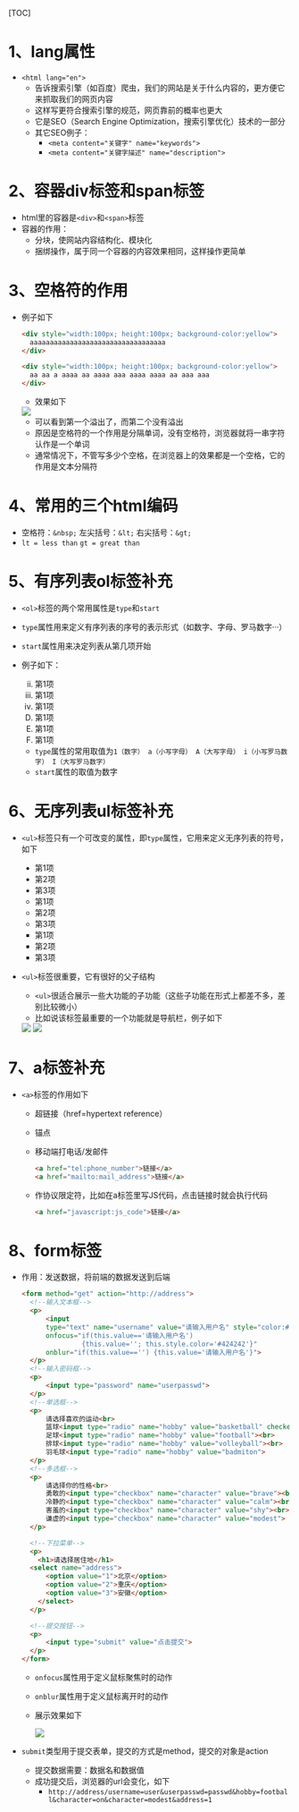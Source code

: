 [TOC]

# 1、lang属性

- `<html lang="en">`
  - 告诉搜索引擎（如百度）爬虫，我们的网站是关于什么内容的，更方便它来抓取我们的网页内容
  - 这样写更符合搜索引擎的规范，网页靠前的概率也更大
  - 它是SEO（Search Engine Optimization，搜索引擎优化）技术的一部分
  - 其它SEO例子：
    - `<meta content="关键字" name="keywords">` 
    - `<meta content="关键字描述" name="description">`

# 2、容器div标签和span标签

- html里的容器是`<div>`和`<span>`标签
- 容器的作用：
  - 分块，使网站内容结构化、模块化
  - 捆绑操作，属于同一个容器的内容效果相同，这样操作更简单

# 3、空格符的作用

- 例子如下

  ```html
  <div style="width:100px; height:100px; background-color:yellow">
    aaaaaaaaaaaaaaaaaaaaaaaaaaaaaaaaaa
  </div>
  
  <div style="width:100px; height:100px; background-color:yellow">
    aa aa a aaaa aa aaaa aaa aaaa aaaa aa aaa aaa
  </div>
  ```

  - 效果如下

  <img src="../img/html-文字溢出-空格符作用.png">

  - 可以看到第一个溢出了，而第二个没有溢出
  - 原因是空格符的一个作用是分隔单词，没有空格符，浏览器就将一串字符认作是一个单词
  - 通常情况下，不管写多少个空格，在浏览器上的效果都是一个空格，它的作用是文本分隔符

# 4、常用的三个html编码

- 空格符：`&nbsp;`    左尖括号：`&lt;`     右尖括号：`&gt;`
- `lt = less than`    `gt = great than`

# 5、有序列表ol标签补充

- `<ol>`标签的两个常用属性是`type`和`start`

- `type`属性用来定义有序列表的序号的表示形式（如数字、字母、罗马数字···）

- `start`属性用来决定列表从第几项开始

- 例子如下：

  <ol type="i" start="2">
    <li>第1项</li>
    <li>第1项</li>
    <li>第1项</li>
  </ol>
  <ol type="A" start="4">
    <li>第1项</li>
    <li>第1项</li>
    <li>第1项</li>
  </ol>

  - `type`属性的常用取值为`1（数字） a（小写字母） A（大写字母） i（小写罗马数字） I（大写罗马数字）`
  - `start`属性的取值为数字

# 6、无序列表ul标签补充

- `<ul>`标签只有一个可改变的属性，即`type`属性，它用来定义无序列表的符号，如下

  <ul type="disc">
    <li>第1项</li>
    <li>第2项</li>
    <li>第3项</li>
  </ul>
  <ul type="circle">
    <li>第1项</li>
    <li>第2项</li>
    <li>第3项</li>
  </ul>
  <ul type="square">
    <li>第1项</li>
    <li>第2项</li>
    <li>第3项</li>
  </ul>

- `<ul>`标签很重要，它有很好的父子结构

  - `<ul>`很适合展示一些大功能的子功能（这些子功能在形式上都差不多，差别比较微小）
  - 比如说该标签最重要的一个功能就是导航栏，例子如下

  <img src="../img/导航栏例子.png">

  <img src="../img/导航栏例子-源码.png">

# 7、a标签补充

- `<a>`标签的作用如下

  - 超链接（href=hypertext reference）

  - 锚点

  - 移动端打电话/发邮件

    ```html
    <a href="tel:phone_number">链接</a>
    <a href="mailto:mail_address">链接</a>
    ```

  - 作协议限定符，比如在a标签里写JS代码，点击链接时就会执行代码

    ```html
    <a href="javascript:js_code">链接</a>
    ```

# 8、form标签

- 作用：发送数据，将前端的数据发送到后端

  ```html
  <form method="get" action="http://address">
    <!--输入文本框-->
    <p>
        <input 
        type="text" name="username" value="请输入用户名" style="color:#999"
        onfocus="if(this.value=='请输入用户名') 
                 {this.value=''; this.style.color='#424242'}"
        onblur="if(this.value=='') {this.value='请输入用户名'}">
    </p>
    <!--输入密码框-->
    <p>
        <input type="password" name="userpasswd">
    </p>
    <!--单选框-->
    <p>
        请选择喜欢的运动<br>
        篮球<input type="radio" name="hobby" value="basketball" checked="checked"><br>
        足球<input type="radio" name="hobby" value="football"><br>
        排球<input type="radio" name="hobby" value="volleyball"><br>
        羽毛球<input type="radio" name="hobby" value="badmiton">
    </p>
    <!--多选框-->
    <p>
        请选择你的性格<br>
        勇敢的<input type="checkbox" name="character" value="brave"><br>
        冷静的<input type="checkbox" name="character" value="calm"><br>
        害羞的<input type="checkbox" name="character" value="shy"><br>
        谦虚的<input type="checkbox" name="character" value="modest">
    </p>
  
    <!--下拉菜单-->
    <p>
      <h1>请选择居住地</h1>
  	<select name="address">
        <option value="1">北京</option>
        <option value="2">重庆</option>
        <option value="3">安徽</option>
      </select>
    </p>
  
    <!--提交按钮-->
    <p>
        <input type="submit" value="点击提交">
    </p> 
  </form>
  ```

  - `onfocus`属性用于定义鼠标聚焦时的动作

  - `onblur`属性用于定义鼠标离开时的动作

  - 展示效果如下

    <img src="../img/html-form标签效果图.png">

- `submit`类型用于提交表单，提交的方式是method，提交的对象是action
  - 提交数据需要：数据名和数据值
  - 成功提交后，浏览器的url会变化，如下
    - `http://address/username=user&userpasswd=passwd&hobby=football&character=on&character=modest&address=1`